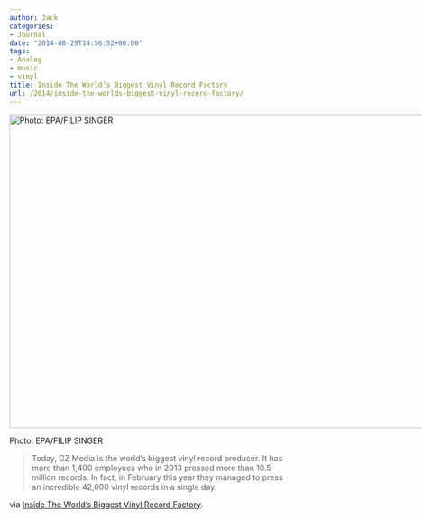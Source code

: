 ```yaml
---
author: Jack
categories:
- Journal
date: "2014-08-29T14:56:52+00:00"
tags:
- Analog
- music
- vinyl
title: Inside The World’s Biggest Vinyl Record Factory
url: /2014/inside-the-worlds-biggest-vinyl-record-factory/
---
```


<div id="attachment_3458" style="width: 860px" class="wp-caption alignnone">
  <a href="/img/2014/08/GZ-Vinyl-Factory-05.jpg"><img class="size-full wp-image-3458" src="/img/2014/08/GZ-Vinyl-Factory-05.jpg" alt="Photo: EPA/FILIP SINGER" width="850" height="556" srcset="/img/2014/08/GZ-Vinyl-Factory-05.jpg 850w, /img/2014/08/GZ-Vinyl-Factory-05-300x196.jpg 300w, /img/2014/08/GZ-Vinyl-Factory-05-768x502.jpg 768w" sizes="(max-width: 850px) 100vw, 850px" /></a>
  
  <p class="wp-caption-text">
    Photo: EPA/FILIP SINGER
  </p>
</div>

> Today, GZ Media is the world’s biggest vinyl record producer. It has more than 1,400 employees who in 2013 pressed more than 10.5 million records. In fact, in February this year they managed to press an incredible 42,000 vinyl records in a single day.

via [Inside The World’s Biggest Vinyl Record Factory][1].

 [1]: http://www.tonedeaf.com.au/417437/inside-worlds-largest-vinyl-record-manufacturer.htm